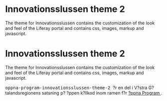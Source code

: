 
<td id="wikicontent" class="psdescription">
  <h1>
    <a name="Innovationsslussen_theme_2">
    </a>
    Innovationsslussen theme 2
    <a href="#Innovationsslussen_theme_2" class="section_anchor">
    </a>
  </h1>
  <p>
    The theme for Innovationsslussen contains the customization of the look and feel of the Liferay portal and contains css, images, markup and javascript. 
  </p>
</td>

<td id="wikicontent" class="psdescription">
  <h1>
    <a name="Innovationsslussen_theme_2">
    </a>
    Innovationsslussen theme 2
    <a href="#Innovationsslussen_theme_2" class="section_anchor">
    </a>
  </h1>
  <p>
    The theme for Innovationsslussen contains the customization of the look and feel of the Liferay portal and contains css, images, markup and javascript. 
  </p>
</td>

  <p>
    <tt>
      oppna-program-innovationsslussen-theme-2
    </tt>
     ?r en del i V?stra G?talandsregionens satsning p? ?ppen k?llkod inom ramen f?r 
    <a href="https://github.com/Vastra-Gotalandsregionen//oppna-program">
      ?ppna Program
    </a>
    . 
  </p>